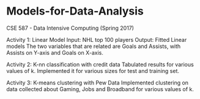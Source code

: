 # Models-for-Data-Analysis
CSE 587 - Data Intensive Computing (Spring 2017)

Activity 1: Linear Model
Input: NHL top 100 players
Output: Fitted Linear models
The two variables that are related are Goals and Assists, with Assists on Y-axis and Goals on X-axis.

Activity 2: K-nn classification with credit data
Tabulated results for various values of k.
Implemented it for various sizes for test and training set.

Activity 3: K-means clustering with Pew Data
Implemented clustering on data collected about Gaming, Jobs and Broadband for various values of k.
